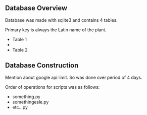 ## Database Overview

Database was made with sqlite3 and contains 4 tables.

Primary key is always the Latin name of the plant. 

- Table 1
- 
- Table 2



## Database Construction

Mention about google api limit. So was done over period of 4 days. 

Order of operations for scripts was as follows:

- something.py
- somethingesle.py
- etc...py



